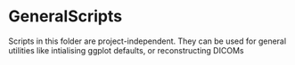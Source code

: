 # GeneralScripts
Scripts in this folder are project-independent. They can be used for general utilities like intialising ggplot defaults, or reconstructing DICOMs

